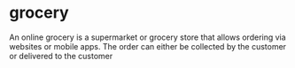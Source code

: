 # grocery
An online grocery is a supermarket or grocery store that allows ordering via websites or mobile apps. The order can either be collected by the customer or delivered to the customer
